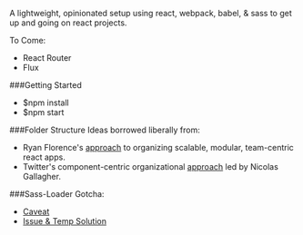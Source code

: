 A lightweight, opinionated setup using react, webpack, babel, & sass to get up and going on react projects.

To Come:
* React Router
* Flux

###Getting Started
* $npm install
* $npm start

###Folder Structure
Ideas borrowed liberally from: 
* Ryan Florence's [approach](https://gist.github.com/ryanflorence/daafb1e3cb8ad740b346) to organizing scalable, modular, team-centric react apps.
* Twitter's component-centric organizational [approach](http://www.thedotpost.com/2014/11/nicolas-gallagher-thinking-beyond-scalable-css) led by Nicolas Gallagher.

###Sass-Loader Gotcha:
* [Caveat](https://github.com/jtangelder/sass-loader#caveats)
* [Issue & Temp Solution](https://github.com/jtangelder/sass-loader/issues/59#issuecomment-81448794) 